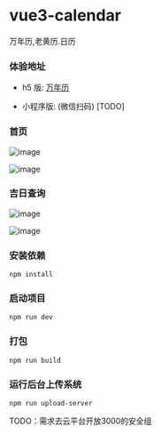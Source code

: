 <!--
 * @Description:
 * @Date: 2023-05-18 15:16:10
 * @Author: didi
 * @LastEditTime: 2023-05-19 18:10:28
-->

# vue3-calendar

万年历,老黄历.日历

### 体验地址

- h5 版:
  [万年历](http://wentaonism.com)

- 小程序版: (微信扫码) [TODO]

<!-- ![gh_28eb17811f61_258](https://github.com/qddidi/vue3-calendar/assets/51770976/5b4707d8-90c6-4934-bd05-e4e179647ee7) -->

### 首页

![image](https://github.com/qddidi/vue3-calendar/assets/51770976/d9c89c8d-052a-495a-ae87-ae09b48e9706)

![image](https://github.com/qddidi/vue3-calendar/assets/51770976/c4a30ba0-d570-4909-9ef9-c2548feb90ee)

### 吉日查询

![image](https://github.com/qddidi/vue3-calendar/assets/51770976/b7884317-e235-49a0-a087-343187813033)

![image](https://github.com/qddidi/vue3-calendar/assets/51770976/fc2e53fc-6cce-4d0b-a571-02a556560296)

### 安装依赖

```
npm install
```

### 启动项目

```
npm run dev
```

### 打包

```
npm run build
```

### 运行后台上传系统
```
npm run upload-server
```
TODO：需求去云平台开放3000的安全组